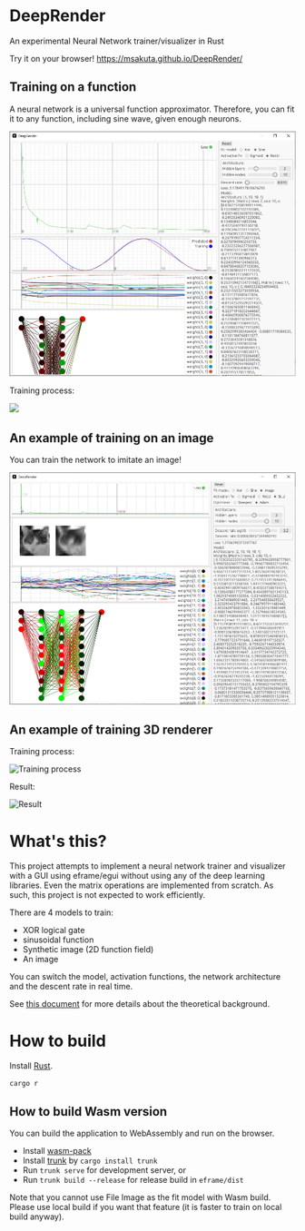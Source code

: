# DeepRender

An experimental Neural Network trainer/visualizer in Rust

Try it on your browser! https://msakuta.github.io/DeepRender/

## Training on a function

A neural network is a universal function approximator.
Therefore, you can fit it to any function, including sine wave, given enough neurons.

![](images/screenshot.png)

Training process:

![](https://msakuta.github.io/images/showcase/DeepRender.gif)

## An example of training on an image

You can train the network to imitate an image!

![](images/screenshot02.png)


## An example of training 3D renderer

Training process:

![Training process](https://msakuta.github.io/images/showcase/DeepRender3DTrain.gif)

Result:

![Result](https://msakuta.github.io/images/showcase/DeepRender3DResult.gif)


# What's this?

This project attempts to implement a neural network trainer and visualizer with a GUI using eframe/egui without using any of the deep learning libraries.
Even the matrix operations are implemented from scratch.
As such, this project is not expected to work efficiently.

There are 4 models to train:

* XOR logical gate
* sinusoidal function
* Synthetic image (2D function field)
* An image

You can switch the model, activation functions, the network architecture and the descent rate in real time.

See [this document](https://github.com/msakuta/typst-test/blob/gh-pages/neural-network.pdf) for more details about the theoretical background.

# How to build

Install [Rust](https://www.rust-lang.org/).

    cargo r

## How to build Wasm version

You can build the application to WebAssembly and run on the browser.

* Install [wasm-pack](https://rustwasm.github.io/wasm-pack/)
* Install [trunk](https://github.com/thedodd/trunk) by `cargo install trunk`
* Run `trunk serve` for development server, or
* Run `trunk build --release` for release build in `eframe/dist`

Note that you cannot use File Image as the fit model with Wasm build.
Please use local build if you want that feature (it is faster to train on local build anyway).
